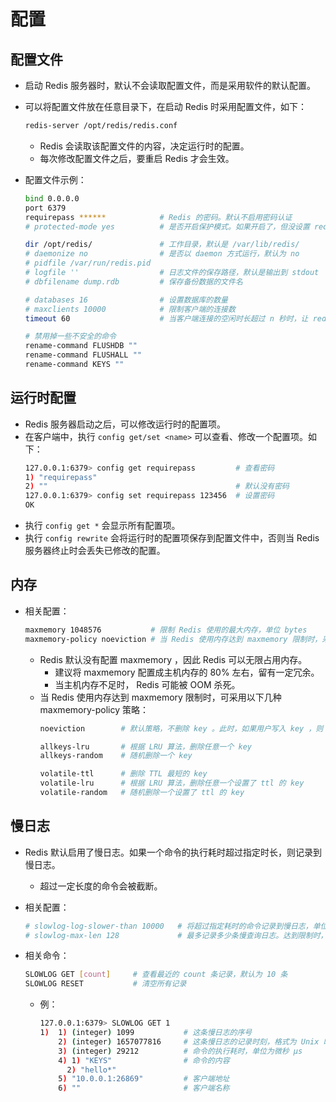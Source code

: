 # 配置

## 配置文件

- 启动 Redis 服务器时，默认不会读取配置文件，而是采用软件的默认配置。
- 可以将配置文件放在任意目录下，在启动 Redis 时采用配置文件，如下：
  ```sh
  redis-server /opt/redis/redis.conf
  ```
  - Redis 会读取该配置文件的内容，决定运行时的配置。
  - 每次修改配置文件之后，要重启 Redis 才会生效。

- 配置文件示例：
  ```sh
  bind 0.0.0.0
  port 6379
  requirepass ******            # Redis 的密码。默认不启用密码认证
  # protected-mode yes          # 是否开启保护模式。如果开启了，但没设置 requirepass ，则会强制设置 bind 127.0.0.1

  dir /opt/redis/               # 工作目录，默认是 /var/lib/redis/
  # daemonize no                # 是否以 daemon 方式运行，默认为 no
  # pidfile /var/run/redis.pid
  # logfile ''                  # 日志文件的保存路径，默认是输出到 stdout
  # dbfilename dump.rdb         # 保存备份数据的文件名

  # databases 16                # 设置数据库的数量
  # maxclients 10000            # 限制客户端的连接数
  timeout 60                    # 当客户端连接的空闲时长超过 n 秒时，让 redis 断开该连接。默认禁用 timeout ，因此连接数会越来越多

  # 禁用掉一些不安全的命令
  rename-command FLUSHDB ""
  rename-command FLUSHALL ""
  rename-command KEYS ""
  ```

## 运行时配置

- Redis 服务器启动之后，可以修改运行时的配置项。
- 在客户端中，执行 `config get/set <name>` 可以查看、修改一个配置项。如下：
  ```sh
  127.0.0.1:6379> config get requirepass         # 查看密码
  1) "requirepass"
  2) ""                                          # 默认没有密码
  127.0.0.1:6379> config set requirepass 123456  # 设置密码
  OK
  ```
- 执行 `config get *` 会显示所有配置项。
- 执行 `config rewrite` 会将运行时的配置项保存到配置文件中，否则当 Redis 服务器终止时会丢失已修改的配置。

## 内存

- 相关配置：
  ```sh
  maxmemory 1048576           # 限制 Redis 使用的最大内存，单位 bytes
  maxmemory-policy noeviction # 当 Redis 使用内存达到 maxmemory 限制时，采用什么对策
  ```
  - Redis 默认没有配置 maxmemory ，因此 Redis 可以无限占用内存。
    - 建议将 maxmemory 配置成主机内存的 80% 左右，留有一定冗余。
    - 当主机内存不足时， Redis 可能被 OOM 杀死。
  - 当 Redis 使用内存达到 maxmemory 限制时，可采用以下几种 maxmemory-policy 策略：
    ```sh
    noeviction        # 默认策略，不删除 key 。此时，如果用户写入 key ，则 Redis 会报错说达到 maxmemory 限制

    allkeys-lru       # 根据 LRU 算法，删除任意一个 key
    allkeys-random    # 随机删除一个 key

    volatile-ttl      # 删除 TTL 最短的 key
    volatile-lru      # 根据 LRU 算法，删除任意一个设置了 ttl 的 key
    volatile-random   # 随机删除一个设置了 ttl 的 key
    ````

## 慢日志

- Redis 默认启用了慢日志。如果一个命令的执行耗时超过指定时长，则记录到慢日志。
  - 超过一定长度的命令会被截断。
- 相关配置：
  ```sh
  # slowlog-log-slower-than 10000   # 将超过指定耗时的命令记录到慢日志，单位为微秒 μs
  # slowlog-max-len 128             # 最多记录多少条慢查询日志。达到限制时，删除最旧一条记录，写入新的记录
  ```

- 相关命令：
  ```sh
  SLOWLOG GET [count]     # 查看最近的 count 条记录，默认为 10 条
  SLOWLOG RESET           # 清空所有记录
  ```
  - 例：
    ```sh
    127.0.0.1:6379> SLOWLOG GET 1
    1)  1) (integer) 1099           # 这条慢日志的序号
        2) (integer) 1657077816     # 这条慢日志的记录时刻，格式为 Unix 时间戳
        3) (integer) 29212          # 命令的执行耗时，单位为微秒 μs
        4) 1) "KEYS"                # 命令的内容
          2) "hello*"
        5) "10.0.0.1:26869"         # 客户端地址
        6) ""                       # 客户端名称
    ```
